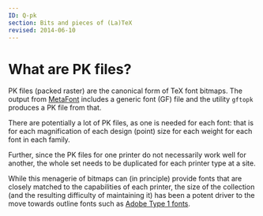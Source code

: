 ```yaml
---
ID: Q-pk
section: Bits and pieces of (La)TeX
revised: 2014-06-10
---
```

# What are PK files?

PK files (packed raster) are the canonical form of TeX font
bitmaps.  The output from [MetaFont](FAQ-useMF.md) includes a generic
font (GF) file and the utility `gftopk` produces a
PK file from that.

There are potentially a lot of PK files, as one
is needed for each font: that is for each magnification of each
design (point) size for each weight for each font in each family.

Further, since the PK files for one printer do not necessarily
work well for another, the whole set needs to be duplicated for each
printer type at a site.

While this menagerie of bitmaps can (in principle) provide fonts that
are closely matched to the capabilities of each printer, the size of
the collection (and the resulting difficulty of maintaining it) has
been a potent driver to the move towards outline fonts such as
[Adobe Type 1 fonts](FAQ-adobetypen.md).

